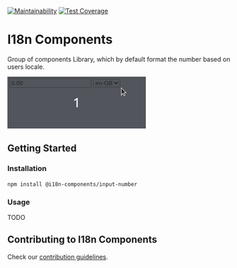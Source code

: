 [![Maintainability](https://api.codeclimate.com/v1/badges/9d67c2a0374b1c04498e/maintainability)](https://codeclimate.com/github/i18n-components/i18n-components/maintainability) [![Test Coverage](https://api.codeclimate.com/v1/badges/9d67c2a0374b1c04498e/test_coverage)](https://codeclimate.com/github/i18n-components/i18n-components/test_coverage)

# I18n Components

Group of components Library, which by default format the number based on users locale.

![Input Number Demo](./website/static/img/input-number.gif)

## Getting Started

### Installation

```shell
npm install @i18n-components/input-number
```

### Usage

TODO

## Contributing to I18n Components
Check our [contribution guidelines](https://github.com/i18n-components/i18n-components/blob/main/CONTRIBUTING.md).